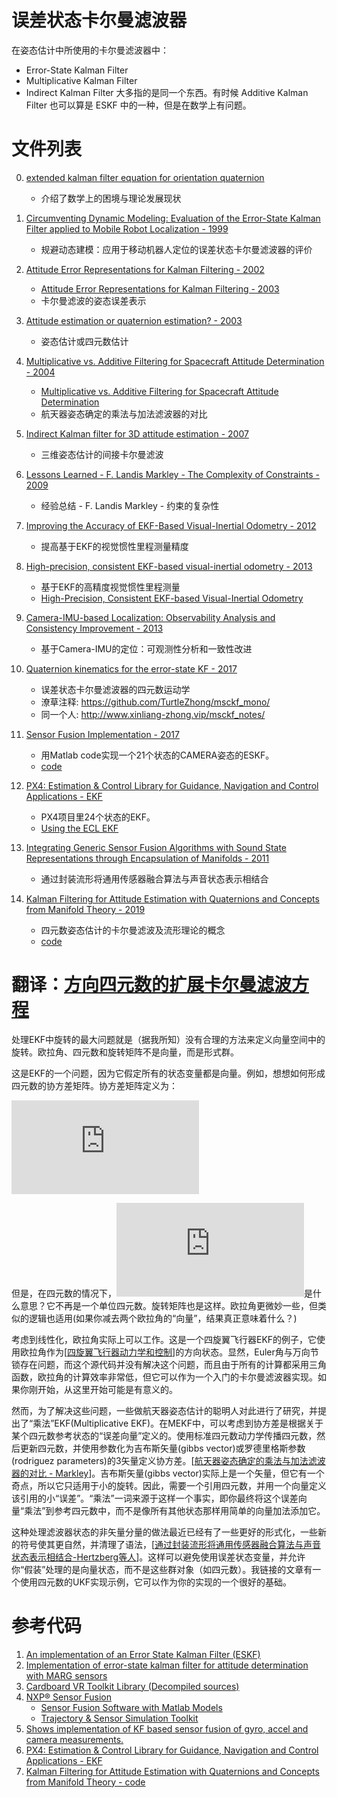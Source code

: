 # 误差状态卡尔曼滤波器

在姿态估计中所使用的卡尔曼滤波器中：
* Error-State Kalman Filter
* Multiplicative Kalman Filter
* Indirect Kalman Filter
大多指的是同一个东西。有时候 Additive Kalman Filter 也可以算是 ESKF 中的一种，但是在数学上有问题。

# 文件列表
00. [extended kalman filter equation for orientation quaternion](https://math.stackexchange.com/questions/2621677/extended-kalman-filter-equation-for-orientation-quaternion)
    + 介绍了数学上的困境与理论发展现状

01. [Circumventing Dynamic Modeling: Evaluation of the Error-State Kalman Filter applied to Mobile Robot Localization - 1999](https://www.academia.edu/13385785/Circumventing_dynamic_modeling_Evaluation_of_the_error-state_kalman_filter_applied_to_mobile_robot_localization)
    + 规避动态建模：应用于移动机器人定位的误差状态卡尔曼滤波器的评价

02. [Attitude Error Representations for Kalman Filtering - 2002](https://ntrs.nasa.gov/archive/nasa/casi.ntrs.nasa.gov/20020060647.pdf)
    + [Attitude Error Representations for Kalman Filtering - 2003](https://www.researchgate.net/publication/245432681_Attitude_Error_Representations_for_Kalman_Filtering)
    + 卡尔曼滤波的姿态误差表示

03. [Attitude estimation or quaternion estimation? - 2003](https://ntrs.nasa.gov/archive/nasa/casi.ntrs.nasa.gov/20030093641.pdf)
    + 姿态估计或四元数估计

04. [Multiplicative vs. Additive Filtering for Spacecraft Attitude Determination - 2004](https://ntrs.nasa.gov/archive/nasa/casi.ntrs.nasa.gov/20040037784.pdf)
    + [Multiplicative vs. Additive Filtering for Spacecraft Attitude Determination](https://www.researchgate.net/publication/260347976_Multiplicative_vs_Additive_Filtering_for_Spacecraft_Attitude_Determination)
    + 航天器姿态确定的乘法与加法滤波器的对比

05. [Indirect Kalman filter for 3D attitude estimation - 2007](http://mars.cs.umn.edu/tr/reports/Trawny05b.pdf)
    + 三维姿态估计的间接卡尔曼滤波

06. [Lessons Learned - F. Landis Markley - The Complexity of Constraints - 2009](https://www.researchgate.net/publication/257288674_Lessons_Learned)
    + 经验总结 - F. Landis Markley - 约束的复杂性

07. [Improving the Accuracy of EKF-Based Visual-Inertial Odometry - 2012](https://intra.ece.ucr.edu/~mourikis/papers/Li2012-ICRA.pdf)
    + 提高基于EKF的视觉惯性里程测量精度

08. [High-precision, consistent EKF-based visual-inertial odometry - 2013](https://ee.ucr.edu/~mourikis/papers/Li2013IJRR.pdf)
    + 基于EKF的高精度视觉惯性里程测量
    + [High-Precision, Consistent EKF-based Visual-Inertial Odometry](https://pdfs.semanticscholar.org/0be0/c13803cd08e81b7adaada537e91222eb1491.pdf)

09. [Camera-IMU-based Localization: Observability Analysis and Consistency Improvement - 2013](https://journals.sagepub.com/doi/abs/10.1177/0278364913509675)
    + 基于Camera-IMU的定位：可观测性分析和一致性改进

10. [Quaternion kinematics for the error-state KF - 2017](http://www.iri.upc.edu/people/jsola/JoanSola/objectes/notes/kinematics.pdf)
    + 误差状态卡尔曼滤波器的四元数运动学
    + 潦草注释: https://github.com/TurtleZhong/msckf_mono/
    + 同一个人: http://www.xinliang-zhong.vip/msckf_notes/

11. [Sensor Fusion Implementation - 2017](http://www.telesens.co/category/sensor-fusion/)
    + 用Matlab code实现一个21个状态的CAMERA姿态的ESKF。
    + [code](https://github.com/ankur6ue/SensorFusion_KF)

12. [PX4: Estimation & Control Library for Guidance, Navigation and Control Applications - EKF](https://github.com/PX4/ecl/tree/master/EKF/documentation)
    + PX4项目里24个状态的EKF。
    + [Using the ECL EKF](https://docs.px4.io/en/advanced_config/tuning_the_ecl_ekf.html)

13. [Integrating Generic Sensor Fusion Algorithms with Sound State Representations through Encapsulation of Manifolds - 2011](https://arxiv.org/pdf/1107.1119.pdf)
    + 通过封装流形将通用传感器融合算法与声音状态表示相结合

14. [Kalman Filtering for Attitude Estimation with Quaternions and Concepts from Manifold Theory - 2019](https://www.mdpi.com/1424-8220/19/1/149/pdf)
    + 四元数姿态估计的卡尔曼滤波及流形理论的概念
    + [code](http://www.mdpi.com/1424-8220/19/1/149/s1)

# 翻译：[方向四元数的扩展卡尔曼滤波方程](https://math.stackexchange.com/questions/2621677/extended-kalman-filter-equation-for-orientation-quaternion)

处理EKF中旋转的最大问题就是（据我所知）没有合理的方法来定义向量空间中的旋转。欧拉角、四元数和旋转矩阵不是向量，而是形式群。

这是EKF的一个问题，因为它假定所有的状态变量都是向量。例如，想想如何形成四元数的协方差矩阵。协方差矩阵定义为：

![equ 1](https://latex.codecogs.com/svg.latex?E%5B%28x-%5Chat%20x%29%28x-%5Chat%20x%29%5E%5Cmathrm%20T%5D)

但是，在四元数的情况下，![equ 2](https://latex.codecogs.com/svg.latex?%28q-%5Chat%20q%29)是什么意思？它不再是一个单位四元数。旋转矩阵也是这样。欧拉角更微妙一些，但类似的逻辑也适用(如果你减去两个欧拉角的“向量”，结果真正意味着什么？)

考虑到线性化，欧拉角实际上可以工作。这是一个四旋翼飞行器EKF的例子，它使用欧拉角作为[[四旋翼飞行器动力学和控制](https://scholarsarchive.byu.edu/cgi/viewcontent.cgi?article=2324&context=facpub)]的方向状态。显然，Euler角与万向节锁存在问题，而这个源代码并没有解决这个问题，而且由于所有的计算都采用三角函数，欧拉角的计算效率非常低，但它可以作为一个入门的卡尔曼滤波器实现。如果你刚开始，从这里开始可能是有意义的。

然而，为了解决这些问题，一些做航天器姿态估计的聪明人对此进行了研究，并提出了“乘法”EKF(Multiplicative EKF)。在MEKF中，可以考虑到协方差是根据关于某个四元数参考状态的“误差向量”定义的。使用标准四元数动力学传播四元数，然后更新四元数，并使用参数化为吉布斯矢量(gibbs vector)或罗德里格斯参数(rodriguez parameters)的3矢量定义协方差。[[航天器姿态确定的乘法与加法滤波器的对比 - Markley](https://ntrs.nasa.gov/archive/nasa/casi.ntrs.nasa.gov/20040037784.pdf)]。吉布斯矢量(gibbs vector)实际上是一个矢量，但它有一个奇点，所以它只适用于小的旋转。因此，需要一个引用四元数，并用一个向量定义该引用的小“误差”。“乘法”一词来源于这样一个事实，即你最终将这个误差向量“乘法”到参考四元数中，而不是像所有其他状态那样用简单的向量加法添加它。

这种处理滤波器状态的非矢量分量的做法最近已经有了一些更好的形式化，一些新的符号使其更自然，并清理了语法，[[通过封装流形将通用传感器融合算法与声音状态表示相结合-Hertzberg等人](https://arxiv.org/pdf/1107.1119.pdf)]。这样可以避免使用误差状态变量，并允许你“假装”处理的是向量状态，而不是这些群对象（如四元数）。我链接的文章有一个使用四元数的UKF实现示例，它可以作为你的实现的一个很好的基础。

# 参考代码
1. [An implementation of an Error State Kalman Filter (ESKF)](https://github.com/je310/ESKF)
1. [Implementation of error-state kalman filter for attitude determination with MARG sensors](https://github.com/gareth-cross/kr_attitude_eskf)
1. [Cardboard VR Toolkit Library (Decompiled sources)](https://github.com/raasun/cardboard)
1. [NXP® Sensor Fusion](https://www.nxp.com/support/developer-resources/software-development-tools/sensor-developer-resources/nxp-sensor-fusion:XTRSICSNSTLBOXX)
   + [Sensor Fusion Software with Matlab Models](https://community.nxp.com/thread/346827)
   + [Trajectory & Sensor Simulation Toolkit](https://github.com/memsindustrygroup/TSim)
1. [Shows implementation of KF based sensor fusion of gyro, accel and camera measurements.](https://github.com/ankur6ue/SensorFusion_KF)
1. [PX4: Estimation & Control Library for Guidance, Navigation and Control Applications - EKF](https://github.com/PX4/ecl/tree/master/EKF)
1. [Kalman Filtering for Attitude Estimation with Quaternions and Concepts from Manifold Theory - code](http://www.mdpi.com/1424-8220/19/1/149/s1)
